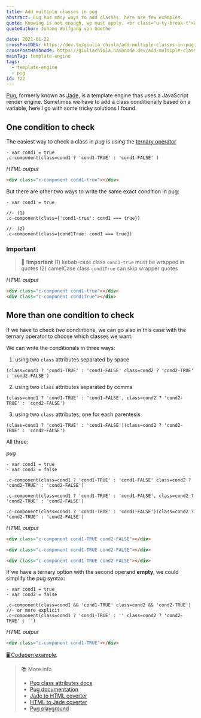 ```yaml
---
title: Add multiple classes in pug
abstract: Pug has many ways to add classes, here are few examples.
quote: Knowing is not enough, we must apply. <br class="u-ty-break-t">Willing is not enough, we must do
quoteAuthor: Johann Wolfgang von Goethe

date: 2021-01-22
crossPostDEV: https://dev.to/giulia_chiola/add-multiple-classes-in-pug-3aag
crossPostHashnode: https://giuliachiola.hashnode.dev/add-multiple-classes-in-pug
mainTag: template-engine
tags:
  - template-engine
  - pug
id: T22
---
```


[Pug](https://github.com/pugjs/pug), formerly known as [Jade](http://jade-lang.com/), is a template engine thas uses a JavaScript render engine. Sometimes we have to add a class conditionally based on a variable, here I go with some tricky solutions I found.

## One condition to check

The easiest way to check a class in _pug_ is using the [ternary operator](https://developer.mozilla.org/en-US/docs/Web/JavaScript/Reference/Operators/Conditional_Operator)

```pug
- var cond1 = true
.c-component(class=cond1 ? 'cond1-TRUE' : 'cond1-FALSE' )
```

_HTML output_

```html
<div class="c-component cond1-true"></div>
```

But there are other two ways to write the same exact condition in pug:

```pug
- var cond1 = true

//- (1)
.c-component(class={'cond1-true': cond1 === true})

//- (2)
.c-component(class={cond1True: cond1 === true})
```

### Important

> 🧨 **!important**
> (1) kebab-case class `cond1-true` must be wrapped in quotes
> (2) camelCase class `cond1True` can skip wrapper quotes

_HTML output_

```html
<div class="c-component cond1-true"></div>
<div class="c-component cond1True"></div>
```

## More than one condition to check

If we have to check _two_ condintions, we can go also in this case with the ternary operator to choose which classes we want.

We can write the conditionals in three ways:

1. using two `class` attributes separated by space

```pug
(class=cond1 ? 'cond1-TRUE' : 'cond1-FALSE' class=cond2 ? 'cond2-TRUE' : 'cond2-FALSE')
```

2. using two `class` attributes separated by comma

```pug
(class=cond1 ? 'cond1-TRUE' : 'cond1-FALSE', class=cond2 ? 'cond2-TRUE' : 'cond2-FALSE')
```

3. using two `class` attributes, one for each parentesis
```pug
(class=cond1 ? 'cond1-TRUE' : 'cond1-FALSE')(class=cond2 ? 'cond2-TRUE' : 'cond2-FALSE')
```

All three:

_pug_

```pug
- var cond1 = true
- var cond2 = false

.c-component(class=cond1 ? 'cond1-TRUE' : 'cond1-FALSE' class=cond2 ? 'cond2-TRUE' : 'cond2-FALSE')

.c-component(class=cond1 ? 'cond1-TRUE' : 'cond1-FALSE', class=cond2 ? 'cond2-TRUE' : 'cond2-FALSE')

.c-component(class=cond1 ? 'cond1-TRUE' : 'cond1-FALSE')(class=cond2 ? 'cond2-TRUE' : 'cond2-FALSE')
```


_HTML output_

```html
<div class="c-component cond1-TRUE cond2-FALSE"></div>

<div class="c-component cond1-TRUE cond2-FALSE"></div>

<div class="c-component cond1-TRUE cond2-FALSE"></div>
```

If we have a ternary option with the second operand **empty**, we could simplify the pug syntax:

```pug
- var cond1 = true
- var cond2 = false

.c-component(class=cond1 && 'cond1-TRUE' class=cond2 && 'cond2-TRUE')
//- or more explicit
.c-component(class=cond1 ? 'cond1-TRUE' : '' class=cond2 ? 'cond2-TRUE' : '')

```

_HTML output_

```html
<div class="c-component cond1-TRUE"></div>
```

[🖥 Codepen example](https://codepen.io/giuliachiola/pen/xxGGBgW).

> 📚 More info
>
> - [Pug class attributes docs](https://pugjs.org/language/attributes.html#class-attributes)
> - [Pug documentation](https://pugjs.org/api/getting-started.html)
> - [Jade to HTML coverter](https://jsonformatter.org/jade-to-html)
> - [HTML to Jade coverter](https://html2jade.org/)
> - [Pug playground](https://pug.now.sh/)



